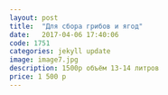 ```yaml
---
layout: post
title:  "Для сбора грибов и ягод"
date:   2017-04-06 17:40:06
code: 1751
categories: jekyll update
image: image7.jpg
description: 1500р объём 13-14 литров
price: 1 500 р
---
```


